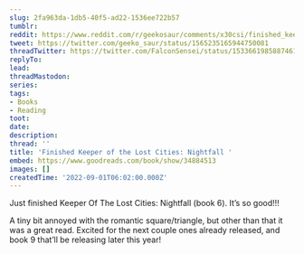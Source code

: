 ```yaml
---
slug: 2fa963da-1db5-40f5-ad22-1536ee722b57
tumblr:
reddit: https://www.reddit.com/r/geekosaur/comments/x30csi/finished_keeper_of_the_lost_cities_nightfall/
tweet: https://twitter.com/geeko_saur/status/1565235165944750081
threadTwitter: https://twitter.com/FalconSensei/status/1533661985887461378
replyTo:
lead:
threadMastodon:
series:
tags:
- Books
- Reading
toot:
date:
description:
thread: ''
title: 'Finished Keeper of the Lost Cities: Nightfall '
embed: https://www.goodreads.com/book/show/34884513
images: []
createdTime: '2022-09-01T06:02:00.000Z'
---
```


Just finished Keeper Of The Lost Cities: Nightfall (book 6). It’s so good!!!

A tiny bit annoyed with the romantic square/triangle, but other than that it was a great read. Excited for the next couple ones already released, and book 9 that’ll be releasing later this year!